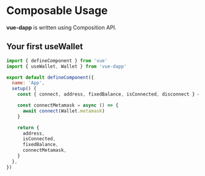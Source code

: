 # Composable Usage

**vue-dapp** is written using Composition API.

## Your first useWallet

```javascript
import { defineComponent } from 'vue'
import { useWallet, Wallet } from 'vue-dapp'

export default defineComponent({
  name: 'App',
  setup() {
    const { connect, address, fixedBalance, isConnected, disconnect } = useWallet()

    const connectMetamask = async () => {
      await connect(Wallet.metamask)
    }

    return {
      address,
      isConnected,
      fixedBalance,
      connectMetamask,
    }
  },
})
```
